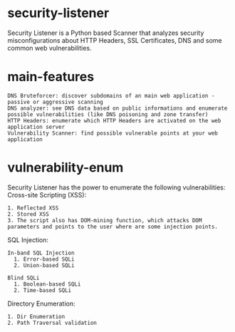 # security-listener
Security Listener is a Python based Scanner that analyzes security misconfigurations about HTTP Headers, SSL Certificates, DNS and some common web vulnerabilities.


# main-features

    DNS Bruteforcer: discover subdomains of an main web application - passive or aggressive scanning 
    DNS analyzer: see DNS data based on public informations and enumerate possible vulnerabilities (like DNS poisoning and zone transfer)
    HTTP Headers: enumerate which HTTP Headers are activated on the web application server
    Vulnerability Scanner: find possible vulnerable points at your web application


# vulnerability-enum
Security Listener has the power to enumerate the following vulnerabilities:
  Cross-site Scripting (XSS):
  
    1. Reflected XSS
    2. Stored XSS
    3. The script also has DOM-mining function, which attacks DOM parameters and points to the user where are some injection points.
    
  SQL Injection:
  
    In-band SQL Injection
      1. Error-based SQLi
      2. Union-based SQLi
    
    Blind SQLi
      1. Boolean-based SQLi
      2. Time-based SQLi
    
  Directory Enumeration:
  
    1. Dir Enumeration
    2. Path Traversal validation

